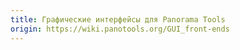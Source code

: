```yaml
---
title: Графические интерфейсы для Panorama Tools
origin: https://wiki.panotools.org/GUI_front-ends
---
```

